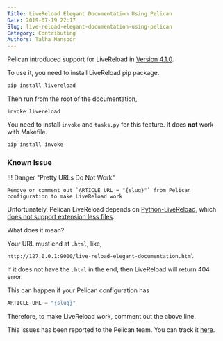 ```yaml
---
Title: LiveReload Elegant Documentation Using Pelican
Date: 2019-07-19 22:17
Slug: live-reload-elegant-documentation-using-pelican
Category: Contributing
Authors: Talha Mansoor
---
```


Pelican introduced support for LiveReload in [Version 4.1.0](https://github.com/getpelican/pelican/releases/tag/4.1.0).

To use it, you need to install LiveReload pip package.

```bash
pip install livereload
```

Then run from the root of the documentation,

```
invoke livereload
```

You need to install `invoke` and `tasks.py` for this feature. It does **not** work with Makefile.

```bash
pip install invoke
```

### Known Issue

!!! Danger "Pretty URLs Do Not Work"

    Remove or comment out `ARTICLE_URL = "{slug}"` from Pelican configuration to make LiveReload work

Unfortunately, Pelican LiveReload depends on [Python-LiveReload](https://github.com/lepture/python-livereload), which [does not support extension less files](https://github.com/lepture/python-livereload/pull/131).

What does it mean?

Your URL must end at `.html`, like,

```
http://127.0.0.1:9000/live-reload-elegant-documentation.html
```

If it does not have the `.html` in the end, then LiveReload will return 404 error.

This can happen if your Pelican configuration has

```python
ARTICLE_URL = "{slug}"
```

Therefore, to make LiveReload work, comment out the above line.

This issues has been reported to the Pelican team. You can track it [here](https://github.com/getpelican/pelican/issues/2595).

